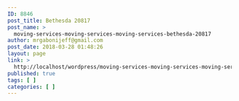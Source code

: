 ```yaml
---
ID: 8846
post_title: Bethesda 20817
post_name: >
  moving-services-moving-services-moving-services-bethesda-20817
author: mrgabonijeff@gmail.com
post_date: 2018-03-28 01:48:26
layout: page
link: >
  http://localhost/wordpress/moving-services-moving-services-moving-services-bethesda-20817/
published: true
tags: [ ]
categories: [ ]
---
```

